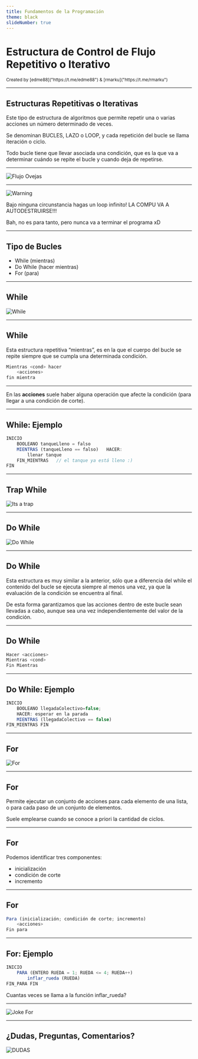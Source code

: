 ```yaml
---
title: Fundamentos de la Programación
theme: black
slideNumber: true
---
```


# Estructura de Control de Flujo Repetitivo o Iterativo
<small>
Created by <i class="fab fa-telegram"></i>
[edme88]("https://t.me/edme88") & 
<i class="fab fa-telegram"></i>
[rmarku]("https://t.me/rmarku")
</small>

---
## Estructuras Repetitivas o Iterativas
Este tipo de estructura de algoritmos que permite repetir una o varias acciones un número determinado de veces.
 
Se denominan BUCLES, LAZO o LOOP, y cada repetición del bucle se llama iteración o ciclo.

Todo bucle tiene que llevar asociada una condición, que es la que va a determinar cuándo se repite el bucle y cuando deja de repetirse.
   
---
![Flujo Ovejas](images/U2_control_flujo/flujo_ovejas.png)

---
![Warning](images/warning.png)

Bajo ninguna circunstancia hagas un loop infinito! LA COMPU VA A AUTODESTRUIRSE!!!

Bah, no es para tanto, pero nunca va a terminar el programa xD
   
---
## Tipo de Bucles
* While (mientras)
* Do While (hacer mientras)
* For (para)

---
## While
![While](images/U2_control_flujo/while.png)

---
## While
Esta estructura repetitiva “mientras”, es en la que el cuerpo del bucle se repite siempre que se cumpla una determinada condición.

````javascript
Mientras <cond> hacer
    <acciones>
fin mientra
````

---
En las **acciones** suele haber alguna operación que afecte la condición (para llegar a una condición de corte).

---
## While: Ejemplo
````javascript
INICIO
    BOOLEANO tanqueLleno = falso
    MIENTRAS (tanqueLleno == falso)   HACER:
        llenar tanque
    FIN_MIENTRAS   // el tanque ya está lleno :)
FIN
````

---
## Trap While
![Its a trap](images/U2_control_flujo/its_trap_flow.png)

---
## Do While
![Do While](images/U2_control_flujo/do_while.png)

---
## Do While
Esta estructura es muy similar a la anterior, sólo que a diferencia del while el contenido del bucle se ejecuta siempre al menos una vez, ya que la evaluación de la condición se encuentra al final.

De esta forma garantizamos que las acciones dentro de este bucle sean llevadas a cabo, aunque sea una vez independientemente del valor de la condición.

---
## Do While
````javascript
Hacer <acciones>
Mientras <cond>
Fin Mientras
````

---
## Do While: Ejemplo
````javascript
INICIO
    BOOLEANO llegadaColectivo=false;
    HACER: esperar en la parada
    MIENTRAS (llegadaColectivo == false)
FIN_MIENTRAS FIN
````

---
## For
![For](images/U2_control_flujo/for.png)

---
## For
Permite ejecutar un conjunto de acciones para cada elemento de una lista, o para cada paso de un conjunto de  elementos.

Suele emplearse cuando se conoce a priori la cantidad de ciclos.

---
## For
Podemos identificar tres componentes:
* inicialización
* condición de corte
* incremento

---
## For
````javascript
Para (inicialización; condición de corte; incremento)
    <acciones>
Fin para
````

---
## For: Ejemplo
```javascript
INICIO
    PARA (ENTERO RUEDA = 1; RUEDA <= 4; RUEDA++)
        inflar_rueda (RUEDA)
FIN_PARA FIN
```

Cuantas veces se llama a la función inflar_rueda?

---
![Joke For](images/U2_control_flujo/joke_for.jpg)

---
## ¿Dudas, Preguntas, Comentarios?
![DUDAS](images/pregunta.gif)
